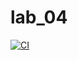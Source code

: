 # lab_04
[![CI](https://github.com/vasinaa/lab_04/actions/workflows/cmake.yml/badge.svg?branch=main)](https://github.com/vasinaa/lab_04/actions/workflows/cmake.yml)
